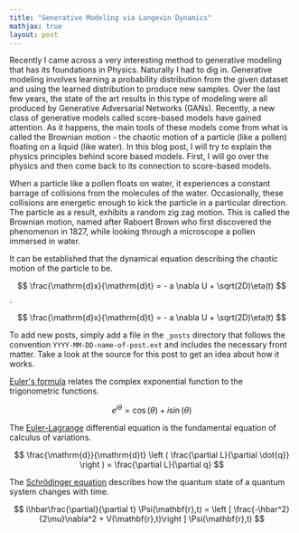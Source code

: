 ```yaml
---
title: "Generative Modeling via Langevin Dynamics"
mathjax: true
layout: post
---
```


Recently I came across a very interesting method to generative modeling that has its foundations in Physics. Naturally I had to dig in. Generative modeling involves learning a probability distribution from the given dataset and using the learned distribution to produce new samples. Over the last few years, the state of the art results in this type of modeling were all produced by Generative Adversarial Networks (GANs). Recently, a new class of generative models called score-based models have gained attention. As it happens, the main tools of these models come from what is called the Brownian motion - the chaotic motion of a particle (like a pollen) floating on a liquid (like water). In this blog post, I will try to explain the physics principles behind score based models. First, I will go over the physics and then come back to its connection to score-based models.

When a particle like a pollen floats on water, it experiences a constant barrage of collisions from the molecules of the water. Occasionally, these collisions are energetic enough to kick the particle in a particular direction. The particle as a result, exhibits a random zig zag motion. This is called the Brownian motion, named after Raboert Brown who first discovered the phenomenon in 1827, while looking through a microscope a pollen immersed in water.


It can be established that the dynamical equation describing the chaotic motion of the particle to be.

$$ \frac{\mathrm{d}x}{\mathrm{d}t} = - a \nabla U + \sqrt(2D)\eta(t) $$.

$$ \frac{\mathrm{d}x}{\mathrm{d}t} = - a \nabla U + \sqrt(2D)\eta(t) $$

To add new posts, simply add a file in the `_posts` directory that follows the convention `YYYY-MM-DD-name-of-post.ext` and includes the necessary front matter. Take a look at the source for this post to get an idea about how it works.

[Euler's formula](https://en.wikipedia.org/wiki/Euler%27s_formula) relates the  complex exponential function to the trigonometric functions.

$$ e^{i\theta}=\cos(\theta)+i\sin(\theta) $$

The [Euler-Lagrange](https://en.wikipedia.org/wiki/Lagrangian_mechanics) differential equation is the fundamental equation of calculus of variations.

$$ \frac{\mathrm{d}}{\mathrm{d}t} \left ( \frac{\partial L}{\partial \dot{q}} \right ) = \frac{\partial L}{\partial q} $$

The [Schrödinger equation](https://en.wikipedia.org/wiki/Schr%C3%B6dinger_equation) describes how the quantum state of a quantum system changes with time.

$$ i\hbar\frac{\partial}{\partial t} \Psi(\mathbf{r},t) = \left [ \frac{-\hbar^2}{2\mu}\nabla^2 + V(\mathbf{r},t)\right ] \Psi(\mathbf{r},t) $$
